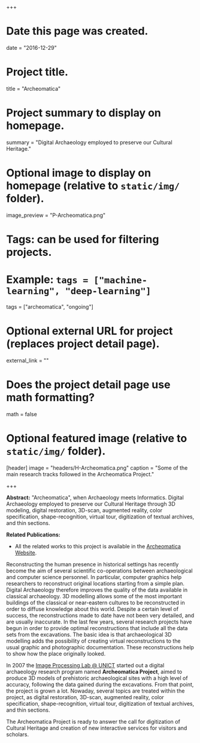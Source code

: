 +++
# Date this page was created.
date = "2016-12-29"

# Project title.
title = "Archeomatica"

# Project summary to display on homepage.
summary = "Digital Archaeology employed to preserve our Cultural Heritage."

# Optional image to display on homepage (relative to `static/img/` folder).
image_preview = "P-Archeomatica.png"

# Tags: can be used for filtering projects.
# Example: `tags = ["machine-learning", "deep-learning"]`
tags = ["archeomatica", "ongoing"]

# Optional external URL for project (replaces project detail page).
external_link = ""

# Does the project detail page use math formatting?
math = false

# Optional featured image (relative to `static/img/` folder).
[header]
image = "headers/H-Archeomatica.png"
caption = "Some of the main research tracks followed in the Archeomatica Project."

+++

**Abstract:** "Archeomatica", when Archaeology meets Informatics. Digital Archaeology employed to preserve our Cultural Heritage through 3D modeling, digital restoration, 3D-scan, augmented reality, color specification, shape-recognition, virtual tour, digitization of textual archives, and thin sections.

**Related Publications:** 

- All the related works to this project is available in the [Archeomatica Website](http://www.archeomatica.unict.it/index.php?lang=english&page=1).

Reconstructing the human presence in historical settings has recently become the aim of several scientific co-operations between archaeological and computer science personnel. In particular, computer graphics help researchers to reconstruct original locations starting from a simple plan. Digital Archaeology therefore improves the quality of the data available in classical archaeology. 3D modelling allows some of the most important buildings of the classical or near-eastern cultures to be reconstructed in order to diffuse knowledge about this world. Despite a certain level of success, the reconstructions made to date have not been very detailed, and are usually inaccurate. In the last few years, several research projects have begun in order to provide optimal reconstructions that include all the data sets from the excavations. The basic idea is that archaeological 3D modelling adds the possibility of creating virtual reconstructions to the usual graphic and photographic documentation. These reconstructions help to show how the place originally looked.

In 2007 the [Image Processing Lab @ UNICT](http://iplab.dmi.unict.it/) started out a digital archaeology research program named **Archeomatica Project**, aimed to produce 3D models of prehistoric archaeological sites with a high level of accuracy, following the data gained during the excavations. From that point, the project is grown a lot. Nowaday, several topics are treated within the project, as digital restoration, 3D-scan, augmented reality, color specification, shape-recognition, virtual tour, digitization of textual archives, and thin sections.

The Archeomatica Project is ready to answer the call for digitization of Cultural Heritage and creation of new interactive services for visitors and scholars.


